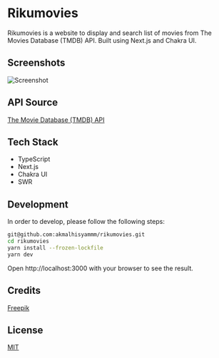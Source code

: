 # Rikumovies

Rikumovies is a website to display and search list of movies from The Movies Database (TMDB) API. Built using Next.js and Chakra UI.

## Screenshots

![Screenshot](https://akmalhisyam.s3.ap-southeast-1.amazonaws.com/projects/previews/rikumovies_preview.png)

## API Source

[The Movie Database (TMDB) API](https://developers.themoviedb.org/3)

## Tech Stack

- TypeScript
- Next.js
- Chakra UI
- SWR

## Development

In order to develop, please follow the following steps:

```bash
git@github.com:akmalhisyammm/rikumovies.git
cd rikumovies
yarn install --frozen-lockfile
yarn dev
```

Open http://localhost:3000 with your browser to see the result.

## Credits

[Freepik](https://www.freepik.com/)

## License

[MIT](./LICENSE)

